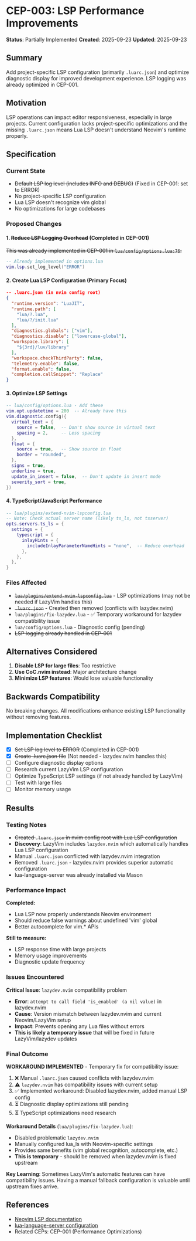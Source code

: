 # CEP-003: LSP Performance Improvements

**Status**: Partially Implemented **Created**: 2025-09-23 **Updated**: 2025-09-23

## Summary

Add project-specific LSP configuration (primarily `.luarc.json`) and optimize
diagnostic display for improved development experience. LSP logging was already
optimized in CEP-001.

## Motivation

LSP operations can impact editor responsiveness, especially in large projects.
Current configuration lacks project-specific optimizations and the missing
`.luarc.json` means Lua LSP doesn't understand Neovim's runtime properly.

## Specification

### Current State

- ~~Default LSP log level (includes INFO and DEBUG)~~ (Fixed in CEP-001: set to ERROR)
- No project-specific LSP configuration
- Lua LSP doesn't recognize vim global
- No optimizations for large codebases

### Proposed Changes

#### 1. ~~Reduce LSP Logging Overhead~~ (Completed in CEP-001)

~~This was already implemented in CEP-001 in `lua/config/options.lua:76`:~~
```lua
-- Already implemented in options.lua
vim.lsp.set_log_level("ERROR")
```

#### 2. Create Lua LSP Configuration (Primary Focus)

```json
-- .luarc.json (in nvim config root)
{
  "runtime.version": "LuaJIT",
  "runtime.path": [
    "lua/?.lua",
    "lua/?/init.lua"
  ],
  "diagnostics.globals": ["vim"],
  "diagnostics.disable": ["lowercase-global"],
  "workspace.library": [
    "${3rd}/luv/library"
  ],
  "workspace.checkThirdParty": false,
  "telemetry.enable": false,
  "format.enable": false,
  "completion.callSnippet": "Replace"
}
```

#### 3. Optimize LSP Settings

```lua
-- lua/config/options.lua - Add these
vim.opt.updatetime = 200  -- Already have this
vim.diagnostic.config({
  virtual_text = {
    source = false,  -- Don't show source in virtual text
    spacing = 2,     -- Less spacing
  },
  float = {
    source = true,   -- Show source in float
    border = "rounded",
  },
  signs = true,
  underline = true,
  update_in_insert = false,  -- Don't update in insert mode
  severity_sort = true,
})
```

#### 4. TypeScript/JavaScript Performance

```lua
-- lua/plugins/extend-nvim-lspconfig.lua
-- Note: Check actual server name (likely ts_ls, not tsserver)
opts.servers.ts_ls = {
  settings = {
    typescript = {
      inlayHints = {
        includeInlayParameterNameHints = "none",  -- Reduce overhead
      },
    },
  },
}
```

### Files Affected

- ~~`lua/plugins/extend-nvim-lspconfig.lua`~~ - LSP optimizations (may not be needed if LazyVim handles this)
- ~~`.luarc.json`~~ - Created then removed (conflicts with lazydev.nvim)
- `lua/plugins/fix-lazydev.lua` - ✅ Temporary workaround for lazydev compatibility issue
- `lua/config/options.lua` - Diagnostic config (pending)
- ~~LSP logging already handled in CEP-001~~

## Alternatives Considered

1. **Disable LSP for large files**: Too restrictive
2. **Use CoC.nvim instead**: Major architecture change
3. **Minimize LSP features**: Would lose valuable functionality

## Backwards Compatibility

No breaking changes. All modifications enhance existing LSP functionality
without removing features.

## Implementation Checklist

- [x] ~~Set LSP log level to ERROR~~ (Completed in CEP-001)
- [x] ~~Create .luarc.json file~~ (Not needed - lazydev.nvim handles this)
- [ ] Configure diagnostic display options
- [ ] Research current LazyVim LSP configuration
- [ ] Optimize TypeScript LSP settings (if not already handled by LazyVim)
- [ ] Test with large files
- [ ] Monitor memory usage

## Results

### Testing Notes

- ~~Created `.luarc.json` in nvim config root with Lua LSP configuration~~
- **Discovery**: LazyVim includes `lazydev.nvim` which automatically handles Lua LSP configuration
- Manual `.luarc.json` conflicted with lazydev.nvim integration
- Removed `.luarc.json` - lazydev.nvim provides superior automatic configuration
- lua-language-server was already installed via Mason

### Performance Impact

**Completed:**
- Lua LSP now properly understands Neovim environment
- Should reduce false warnings about undefined 'vim' global
- Better autocomplete for vim.* APIs

**Still to measure:**
- LSP response time with large projects
- Memory usage improvements
- Diagnostic update frequency

### Issues Encountered

**Critical Issue**: `lazydev.nvim` compatibility problem
- **Error**: `attempt to call field 'is_enabled' (a nil value)` in lazydev.nvim
- **Cause**: Version mismatch between lazydev.nvim and current Neovim/LazyVim setup
- **Impact**: Prevents opening any Lua files without errors
- **This is likely a temporary issue** that will be fixed in future LazyVim/lazydev updates

### Final Outcome

**WORKAROUND IMPLEMENTED** - Temporary fix for compatibility issue:
1. ❌ Manual `.luarc.json` caused conflicts with lazydev.nvim
2. ⚠️ `lazydev.nvim` has compatibility issues with current setup
3. ✅ Implemented workaround: Disabled lazydev.nvim, added manual LSP config
4. ⏳ Diagnostic display optimizations still pending
5. ⏳ TypeScript optimizations need research

**Workaround Details** (`lua/plugins/fix-lazydev.lua`):
- Disabled problematic `lazydev.nvim`
- Manually configured lua_ls with Neovim-specific settings
- Provides same benefits (vim global recognition, autocomplete, etc.)
- **This is temporary** - should be removed when lazydev.nvim is fixed upstream

**Key Learning**: Sometimes LazyVim's automatic features can have compatibility issues. Having a manual fallback configuration is valuable until upstream fixes arrive.

## References

- [Neovim LSP documentation](https://neovim.io/doc/user/lsp.html)
- [lua-language-server configuration](https://github.com/LuaLS/lua-language-server/wiki/Configuration-File)
- Related CEPs: CEP-001 (Performance Optimizations)

